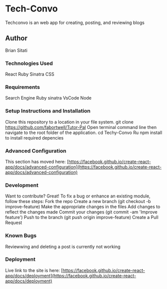 # Tech-Convo

Techconvo is an web app for creating, posting, and reviewing blogs

## Author
Brian Sitati

### Technologies Used
React
Ruby
Sinatra
CSS

### Requirements

Search Engine 
Ruby 
sinatra
VsCode
Node

### Setup Instructions and Installation

Clone this repository to a location in your file system. 
git clone https://github.com/fabortwell/Tutor-Pal
Open terminal command line then navigate to the root folder of the application. cd Techy-Convo
Ru npm install to install required depencies


### Advanced Configuration

This section has moved here: [https://facebook.github.io/create-react-app/docs/advanced-configuration](https://facebook.github.io/create-react-app/docs/advanced-configuration)

### Development 

Want to contribute? Great! To fix a bug or enhance an existing module, follow these steps:
Fork the repo
Create a new branch (git checkout -b improve-feature)
Make the appropriate changes in the files
Add changes to reflect the changes made
Commit your changes (git commit -am 'Improve feature')
Push to the branch (git push origin improve-feature)
Create a Pull Request

### Known Bugs
Reviewwing and deleting a post is currently not working 

### Deployment

Live link to the site is here: [https://facebook.github.io/create-react-app/docs/deployment](https://facebook.github.io/create-react-app/docs/deployment)


